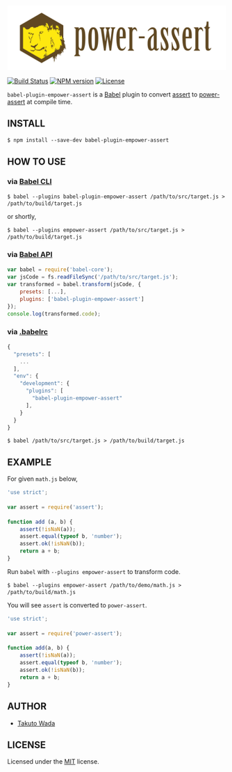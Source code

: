[![power-assert][power-assert-banner]][power-assert-url]

[![Build Status][travis-image]][travis-url]
[![NPM version][npm-image]][npm-url]
[![License][license-image]][license-url]


`babel-plugin-empower-assert` is a [Babel](https://babeljs.io/) plugin to convert [assert](https://nodejs.org/api/assert.html) to [power-assert](https://github.com/power-assert-js/power-assert) at compile time.


INSTALL
---------------------------------------

```
$ npm install --save-dev babel-plugin-empower-assert
```


HOW TO USE
---------------------------------------


### via [Babel CLI](http://babeljs.io/docs/usage/cli/)

```
$ babel --plugins babel-plugin-empower-assert /path/to/src/target.js > /path/to/build/target.js
```

or shortly,

```
$ babel --plugins empower-assert /path/to/src/target.js > /path/to/build/target.js
```


### via [Babel API](http://babeljs.io/docs/usage/api/)

```javascript
var babel = require('babel-core');
var jsCode = fs.readFileSync('/path/to/src/target.js');
var transformed = babel.transform(jsCode, {
    presets: [...],
    plugins: ['babel-plugin-empower-assert']
});
console.log(transformed.code);
```


### via [.babelrc](http://babeljs.io/docs/usage/babelrc/)

```javascript
{
  "presets": [
    ...
  ],
  "env": {
    "development": {
      "plugins": [
        "babel-plugin-empower-assert"
      ],
    }
  }
}
```

```
$ babel /path/to/src/target.js > /path/to/build/target.js
```


EXAMPLE
---------------------------------------

For given `math.js` below,

```javascript
'use strict';

var assert = require('assert');

function add (a, b) {
    assert(!isNaN(a));
    assert.equal(typeof b, 'number');
    assert.ok(!isNaN(b));
    return a + b;
}
```

Run `babel` with `--plugins empower-assert` to transform code.

```
$ babel --plugins empower-assert /path/to/demo/math.js > /path/to/build/math.js
```

You will see `assert` is converted to `power-assert`.

```javascript
'use strict';

var assert = require('power-assert');

function add(a, b) {
    assert(!isNaN(a));
    assert.equal(typeof b, 'number');
    assert.ok(!isNaN(b));
    return a + b;
}
```


AUTHOR
---------------------------------------
* [Takuto Wada](https://github.com/twada)


LICENSE
---------------------------------------
Licensed under the [MIT](https://github.com/power-assert-js/babel-plugin-empower-assert/blob/master/LICENSE) license.


[power-assert-url]: https://github.com/power-assert-js/power-assert
[power-assert-banner]: https://raw.githubusercontent.com/power-assert-js/power-assert-js-logo/master/banner/banner-official-fullcolor.png

[travis-url]: https://travis-ci.org/power-assert-js/babel-plugin-empower-assert
[travis-image]: https://secure.travis-ci.org/power-assert-js/babel-plugin-empower-assert.svg?branch=master

[npm-url]: https://npmjs.org/package/babel-plugin-empower-assert
[npm-image]: https://badge.fury.io/js/babel-plugin-empower-assert.svg

[license-url]: https://github.com/power-assert-js/babel-plugin-empower-assert/blob/master/LICENSE
[license-image]: https://img.shields.io/badge/license-MIT-brightgreen.svg
